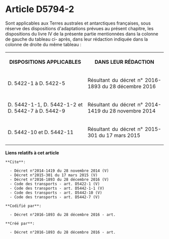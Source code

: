 # Article D5794-2

Sont applicables aux Terres australes et antarctiques françaises, sous réserve des dispositions d'adaptations prévues au
présent chapitre, les dispositions du livre IV de la présente partie mentionnées dans la colonne de gauche du tableau ci-
après, dans leur rédaction indiquée dans la colonne de droite du même tableau : 

<table>
      <tbody><tr>
        <th>

DISPOSITIONS APPLICABLES </th>
        <th>

DANS LEUR RÉDACTION </th>
      </tr>
      <tr>
        <td align="justify">

D. 5422-1 à D. 5422-5 
</td>
        <td align="justify">

Résultant du décret n° 2016-1893 du 28 décembre 2016 
</td>
      </tr>
      <tr>
        <td align="justify">

D. 5442-1-1, D. 5442-1-2 et D. 5442-7 à D. 5442-9 
</td>
        <td align="justify">

Résultant du décret n° 2014-1419 du 28 novembre 2014 
</td>
      </tr>
      <tr>
        <td align="justify">

D. 5442-10 et D. 5442-11 </td>
        <td align="justify">

Résultant du décret n° 2015-301 du 17 mars 2015
</td>
      </tr>
    </tbody></table>

**Liens relatifs à cet article**

	**Cite**:

	  - Décret n°2014-1419 du 28 novembre 2014 (V)
	  - Décret n°2015-301 du 17 mars 2015 (V)
	  - Décret n°2016-1893 du 28 décembre 2016 (V)
	  - Code des transports - art. D5422-1 (V)
	  - Code des transports - art. D5442-1-1 (V)
	  - Code des transports - art. D5442-10 (V)
	  - Code des transports - art. D5442-7 (V)

	**Codifié par**:

	  - Décret n°2016-1893 du 28 décembre 2016 - art.

	**Créé par**:

	  - Décret n°2016-1893 du 28 décembre 2016 - art.
